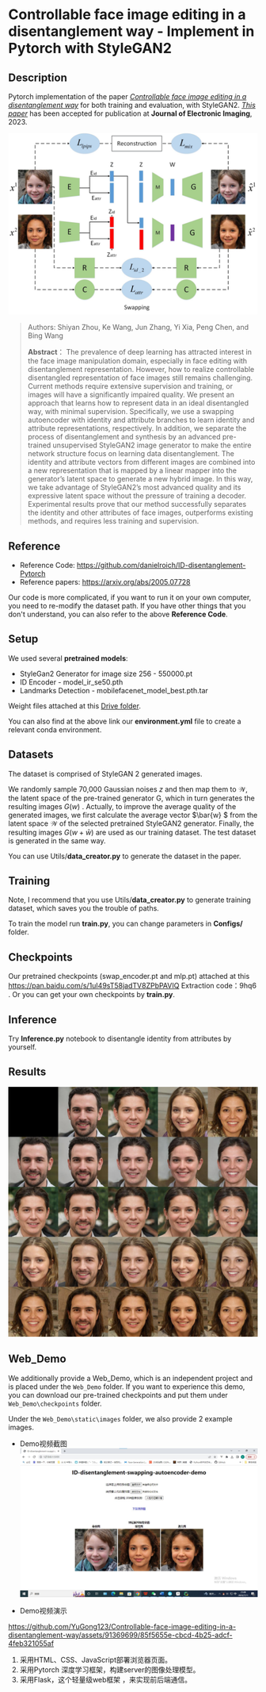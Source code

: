 # Controllable face image editing in a disentanglement way - Implement in Pytorch with StyleGAN2



## Description

Pytorch implementation of the paper *[Controllable face image editing in a disentanglement way](https://doi.org/10.1117/1.JEI.32.4.043011)* for both training and evaluation, with StyleGAN2.	 *[This paper](https://caps.luminad.com:8443/stockage/stock/SPIE/LDL-SPIE-JEI-230248G/JEI-230248G_online.pdf)* has been accepted for publication at **Journal of Electronic Imaging**, 2023.

![Architecture](./Architecture.jpg)

> Authors:  Shiyan Zhou, Ke Wang, Jun Zhang, Yi Xia, Peng Chen, and Bing Wang
>
> 
>
> **Abstract**： The prevalence of deep learning has attracted interest in the face image manipulation domain, especially in face editing with disentanglement representation. However, how to realize controllable disentangled representation of face images still remains challenging. Current methods require extensive supervision and training, or images will have a significantly impaired quality. We present an approach that learns how to represent data in an ideal disentangled way, with minimal supervision. Specifically, we use a swapping autoencoder with identity and attribute branches to learn identity and attribute representations, respectively. In addition, we separate the process of disentanglement and synthesis by an advanced pre-trained unsupervised StyleGAN2 image generator to make the entire network structure focus on learning data disentanglement. The identity and attribute vectors from different images are combined into a new representation that is mapped by a linear mapper into the generator’s latent space to generate a new hybrid image. In this way, we take advantage of StyleGAN2’s most advanced quality and its expressive latent space without the pressure of training a decoder. Experimental results prove that our method successfully separates the identity and other attributes of face images, outperforms existing methods, and requires less training and supervision.





## Reference 

- Reference Code: https://github.com/danielroich/ID-disentanglement-Pytorch
- Reference papers: https://arxiv.org/abs/2005.07728

Our code is more complicated, if you want to run it on your own computer, you need to re-modify the dataset path. If you have other things that you don't understand, you can also refer to the above **Reference Code**.



## Setup

We used several **pretrained models**: 
- StyleGan2 Generator for image size 256 - 550000.pt
- ID Encoder - model_ir_se50.pth
- Landmarks Detection - mobilefacenet_model_best.pth.tar

Weight files attached at this [Drive folder](https://drive.google.com/drive/folders/18K5YBBJRiCIradtttlLcdtSyLUo3cUI5?usp=sharing).

You can also find at the above link our **environment.yml** file to create a relevant conda environment.



## Datasets  

The dataset is comprised of StyleGAN 2 generated images. 

We randomly sample 70,000 Gaussian noises $z$ and then map them to $\mathcal{W}$, the latent space of the pre-trained generator G, which in turn generates the resulting images $G(w)$ . Actually, to improve the average quality of the generated images, we first calculate the average vector $\bar{w} $ from the latent space $\mathcal{W}$ of the selected pretrained StyleGAN2 generator. Finally, the resulting images $G(w+\bar{w} )$  are used as our training dataset. The test dataset is generated in the same way.

You can use Utils/**data_creator.py**  to generate the dataset in the paper.



## Training

Note, I recommend that you use Utils/**data_creator.py** to generate training dataset, which saves you the trouble of paths.

To train the model run **train.py**, you can change parameters in **Configs/** folder.



## Checkpoints

Our pretrained checkpoints (swap_encoder.pt and mlp.pt) attached at this https://pan.baidu.com/s/1uI49sT58jadTV8ZPbPAVIQ 
Extraction code：9hq6 . Or you can get your own checkpoints by  **train.py**.



## Inference

Try **Inference.py** notebook to disentangle identity from attributes by yourself.



## Results

![Results](./Results.jpg)





## Web_Demo

We additionally provide a Web_Demo, which is an independent project and is placed under the `Web_Demo` folder. If you want to experience this demo, you can download our pre-trained checkpoints and put them under `Web_Demo\checkpoints` folder. 

Under the `Web_Demo\static\images` folder, we also provide 2 example images.


- Demo视频截图
![Web_Demo](./Web_Demo.jpg)





- Demo视频演示

https://github.com/YuGong123/Controllable-face-image-editing-in-a-disentanglement-way/assets/91369699/85f5655e-cbcd-4b25-adcf-4feb321055af





1. 采用HTML、CSS、JavaScript部署浏览器页面。
2. 采用Pytorch 深度学习框架，构建server的图像处理模型。
3. 采用Flask，这个轻量级web框架 ，来实现前后端通信。

